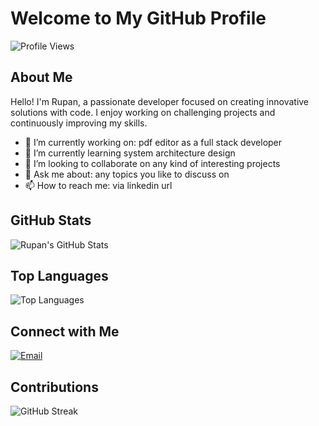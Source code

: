 # Welcome to My GitHub Profile

![Profile Views](https://komarev.com/ghpvc/?username=ruppo-912116&color=green)

## About Me

Hello! I'm Rupan, a passionate developer focused on creating innovative solutions with code. I enjoy working on challenging projects and continuously improving my skills.

- 🔭 I’m currently working on: pdf editor as a full stack developer
- 🌱 I’m currently learning system architecture design 
- 👯 I’m looking to collaborate on any kind of interesting projects
- 💬 Ask me about: any topics you like to discuss on
- 📫 How to reach me: via linkedin url

## GitHub Stats

![Rupan's GitHub Stats](https://github-readme-stats.vercel.app/api?username=ruppo-912116&show_icons=true&theme=radical)

## Top Languages

![Top Languages](https://github-readme-stats.vercel.app/api/top-langs/?username=ruppo-912116&layout=compact&theme=radical)

## Connect with Me

[![Email](https://img.shields.io/badge/Email-red?style=flat-square&logo=gmail&logoColor=white)](mailto:newruppo123@gmail.com)

## Contributions

![GitHub Streak](https://github-readme-streak-stats.herokuapp.com/?user=ruppo-912116&theme=radical)
